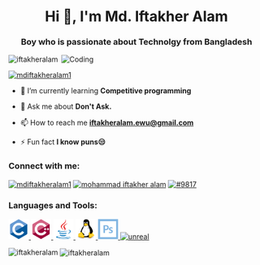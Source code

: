 <h1 align="center">Hi 👋, I'm Md. Iftakher Alam</h1>
<h3 align="center">Boy who is passionate about Technolgy from Bangladesh</h3>
<img align="right" alt="Coding" width="400" src="https://i.pinimg.com/originals/ab/68/e6/ab68e6d38452d78ac98687865281c5c8.gif">

<p align="left"> <img src="https://komarev.com/ghpvc/?username=iftakheralam&label=Profile%20views&color=0e75b6&style=flat" alt="iftakheralam" /> </p>

<p align="left"> <a href="https://twitter.com/mdiftakheralam1" target="blank"><img src="https://img.shields.io/twitter/follow/mdiftakheralam1?logo=twitter&style=for-the-badge" alt="mdiftakheralam1" /></a> </p>

- 🌱 I’m currently learning **Competitive programming**

- 💬 Ask me about **Don't Ask.**

- 📫 How to reach me **iftakheralam.ewu@gmail.com**

- ⚡ Fun fact **I know puns😒**

<h3 align="left">Connect with me:</h3>
<p align="left">
<a href="https://twitter.com/mdiftakheralam1" target="blank"><img align="center" src="https://raw.githubusercontent.com/rahuldkjain/github-profile-readme-generator/master/src/images/icons/Social/twitter.svg" alt="mdiftakheralam1" height="30" width="40" /></a>
<a href="https://fb.com/mohammad iftakher alam" target="blank"><img align="center" src="https://raw.githubusercontent.com/rahuldkjain/github-profile-readme-generator/master/src/images/icons/Social/facebook.svg" alt="mohammad iftakher alam" height="30" width="40" /></a>
<a href="https://discord.gg/#9817" target="blank"><img align="center" src="https://raw.githubusercontent.com/rahuldkjain/github-profile-readme-generator/master/src/images/icons/Social/discord.svg" alt="#9817" height="30" width="40" /></a>
</p>

<h3 align="left">Languages and Tools:</h3>
<p align="left"> <a href="https://www.cprogramming.com/" target="_blank" rel="noreferrer"> <img src="https://raw.githubusercontent.com/devicons/devicon/master/icons/c/c-original.svg" alt="c" width="40" height="40"/> </a> <a href="https://www.w3schools.com/cpp/" target="_blank" rel="noreferrer"> <img src="https://raw.githubusercontent.com/devicons/devicon/master/icons/cplusplus/cplusplus-original.svg" alt="cplusplus" width="40" height="40"/> </a> <a href="https://www.java.com" target="_blank" rel="noreferrer"> <img src="https://raw.githubusercontent.com/devicons/devicon/master/icons/java/java-original.svg" alt="java" width="40" height="40"/> </a> <a href="https://www.linux.org/" target="_blank" rel="noreferrer"> <img src="https://raw.githubusercontent.com/devicons/devicon/master/icons/linux/linux-original.svg" alt="linux" width="40" height="40"/> </a> <a href="https://www.photoshop.com/en" target="_blank" rel="noreferrer"> <img src="https://raw.githubusercontent.com/devicons/devicon/master/icons/photoshop/photoshop-line.svg" alt="photoshop" width="40" height="40"/> </a> <a href="https://unrealengine.com/" target="_blank" rel="noreferrer"> <img src="https://raw.githubusercontent.com/kenangundogan/fontisto/036b7eca71aab1bef8e6a0518f7329f13ed62f6b/icons/svg/brand/unreal-engine.svg" alt="unreal" width="40" height="40"/> </a> </p>

<p><img align="left" src="https://github-readme-stats.vercel.app/api/top-langs?username=iftakheralam&show_icons=true&locale=en&layout=compact" alt="iftakheralam" /></p>

<p>&nbsp;<img align="center" src="https://github-readme-stats.vercel.app/api?username=iftakheralam&show_icons=true&locale=en" alt="iftakheralam" /></p>
